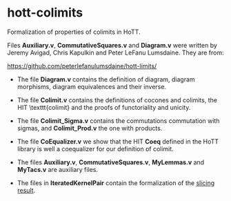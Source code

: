 # hott-colimits

Formalization of properties of colimits in HoTT.

Files **Auxiliary.v**, **CommutativeSquares.v** and **Diagram.v** were written by Jeremy Avigad, Chris Kapulkin and Peter LeFanu Lumsdaine. They are from:

https://github.com/peterlefanulumsdaine/hott-limits/


* The file **Diagram.v** contains the definition of diagram, diagram morphisms, diagram equivalences and their inverse.

* The file **Colimit.v** contains the definitions of cocones and colimits, the HIT \texttt{colimit} and the proofs of functoriality and unicity.

* The file **Colimit_Sigma.v** contains the commutations commutation with sigmas, and **Colimit_Prod.v** the one with products.

* The file **CoEqualizer.v** we show that the HIT **Coeq** defined in the HoTT library is well a coequalizer for our definition of colimit.

* The files **Auxiliary.v**, **CommutativeSquares.v**, **MyLemmas.v** and **MyTacs.v** are auxiliary files.

* The files in **IteratedKernelPair** contain the formalization of the [slicing result](http://perso.eleves.ens-rennes.fr/~sboul434/documents/proof_slicing_result.pdf).

